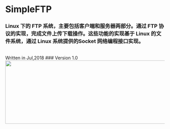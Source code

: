 # SimpleFTP
### Linux 下的 FTP 系统，主要包括客户端和服务器两部分。通过 FTP 协议的实现，完成文件上传下载操作。这些功能的实现基于 Linux 的文件系统，通过 Linux 系统提供的Socket 网络编程接口实现。
<br/>
Written in Jul,2018
### Version 1.0
<div align=center>
<img width="660" height="200" src="https://github.com/hazyao/SimpleFTP/raw/master/demo/demo.png"/>
</div>
</br>

